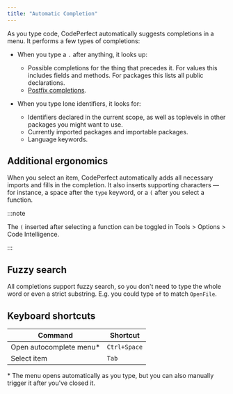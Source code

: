 ```yaml
---
title: "Automatic Completion"
---
```


As you type code, CodePerfect automatically suggests completions in a menu. It
performs a few types of completions:

- When you type a `.` after anything, it looks up:

  - Possible completions for the thing that precedes it. For values this
    includes fields and methods. For packages this lists all public
    declarations.
  - [Postfix completions](postfix-completion).

- When you type lone identifiers, it looks for:

  - Identifiers declared in the current scope, as well as toplevels in other
    packages you might want to use.
  - Currently imported packages and importable packages.
  - Language keywords.

## Additional ergonomics

When you select an item, CodePerfect automatically adds all necessary imports
and fills in the completion. It also inserts supporting characters &mdash; for
instance, a space after the `type` keyword, or a `(` after you select a
function.

:::note

The `(` inserted after selecting a function can be toggled in Tools &gt;
Options &gt; Code Intelligence.

:::

## Fuzzy search

All completions support fuzzy search, so you don't need to type the whole word
or even a strict substring. E.g. you could type `of` to match
`OpenFile`.

## Keyboard shortcuts

| Command                  | Shortcut     |
| ------------------------ | ------------ |
| Open autocomplete menu\* | `Ctrl+Space` |
| Select item              | `Tab`        |

\* The menu opens automatically as you type, but you can also manually trigger
it after you've closed it.

